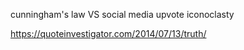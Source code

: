 cunningham's law VS social media upvote iconoclasty

https://quoteinvestigator.com/2014/07/13/truth/
